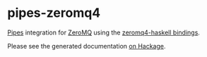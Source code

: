 pipes-zeromq4
=============

[Pipes](https://hackage.haskell.org/package/pipes) integration for
[ZeroMQ](http://zeromq.org/) using the [zeromq4-haskell
bindings](https://hackage.haskell.org/package/zeromq4-haskell).

Please see the generated documentation [on
Hackage](https://hackage.haskell.org/package/pipes-zeromq4).
